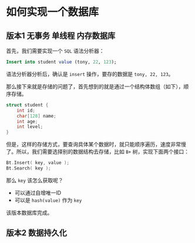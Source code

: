 # 如何实现一个数据库

## 版本1 无事务 单线程 内存数据库

首先，我们需要实现一个 `SQL` 语法分析器：

```sql
Insert into student value (tony, 22, 123);
```

语法分析器分析后，确认是 `insert` 操作，要存的数据是 `tony, 22, 123`。

那么接下来就是存储的问题了，首先想到的就是通过一个结构体数组（如下），顺序存储。

```c
struct student {
    int id;
    char[128] name;
    int age;
    int level;
}
```

但是，这样的存储方式，要查询具体某个数据时，就只能顺序遍历，速度非常慢了。所以，我们需要选择别的数据结构去存储，比如 `B+` 树，实现下面两个接口： 

```c
Bt.Insert( key, value );
Bt.Search( key );
```

那么 `key` 该怎么获取呢？

- 可以通过自增唯一ID
- 可以是 `hash(value)` 作为 `key`

该版本数据库完成。

## 版本2 数据持久化




























